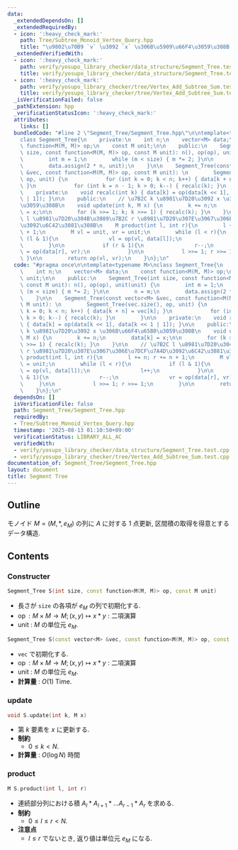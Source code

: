 ```yaml
---
data:
  _extendedDependsOn: []
  _extendedRequiredBy:
  - icon: ':heavy_check_mark:'
    path: Tree/Subtree_Monoid_Vertex_Query.hpp
    title: "\u9802\u70B9 `v` \u3092 `x` \u306B\u5909\u66F4\u3059\u308B."
  _extendedVerifiedWith:
  - icon: ':heavy_check_mark:'
    path: verify/yosupo_library_checker/data_structure/Segment_Tree.test.cpp
    title: verify/yosupo_library_checker/data_structure/Segment_Tree.test.cpp
  - icon: ':heavy_check_mark:'
    path: verify/yosupo_library_checker/tree/Vertex_Add_Subtree_Sum.test.cpp
    title: verify/yosupo_library_checker/tree/Vertex_Add_Subtree_Sum.test.cpp
  _isVerificationFailed: false
  _pathExtension: hpp
  _verificationStatusIcon: ':heavy_check_mark:'
  attributes:
    links: []
  bundledCode: "#line 2 \"Segment_Tree/Segment_Tree.hpp\"\n\ntemplate<typename M>\n\
    class Segment_Tree{\n    private:\n    int n;\n    vector<M> data;\n    const\
    \ function<M(M, M)> op;\n    const M unit;\n\n    public:\n    Segment_Tree(int\
    \ size, const function<M(M, M)> op, const M unit): n(), op(op), unit(unit) {\n\
    \        int m = 1;\n        while (m < size) { m *= 2; }\n\n        n = m;\n\
    \        data.assign(2 * n, unit);\n    }\n\n    Segment_Tree(const vector<M>\
    \ &vec, const function<M(M, M)> op, const M unit): \n        Segment_Tree(vec.size(),\
    \ op, unit) {\n            for (int k = 0; k < n; k++) { data[k + n] = vec[k];\
    \ }\n            for (int k = n - 1; k > 0; k--) { recalc(k); }\n        }\n\n\
    \    private:\n    void recalc(int k) { data[k] = op(data[k << 1], data[k << 1\
    \ | 1]); }\n\n    public:\n    // \u7B2C k \u8981\u7D20\u3092 x \u306B\u66F4\u65B0\
    \u3059\u308B\n    void update(int k, M x) {\n        k += n;\n        data[k]\
    \ = x;\n\n        for (k >>= 1; k; k >>= 1) { recalc(k); }\n    }\n\n    // \u7B2C\
    \ l \u8981\u7D20\u304B\u3089\u7B2C r \u8981\u7D20\u307E\u3067\u306E\u7DCF\u7A4D\
    \u3092\u6C42\u3081\u308B\n    M product(int l, int r){\n        l += n; r += n\
    \ + 1;\n        M vl = unit, vr = unit;\n        while (l < r){\n            if\
    \ (l & 1){\n                vl = op(vl, data[l]);\n                l++;\n    \
    \        }\n\n            if (r & 1){\n                r--;\n                vr\
    \ = op(data[r], vr);\n            }\n\n            l >>= 1; r >>= 1;\n       \
    \ }\n\n        return op(vl, vr);\n    }\n};\n"
  code: "#pragma once\n\ntemplate<typename M>\nclass Segment_Tree{\n    private:\n\
    \    int n;\n    vector<M> data;\n    const function<M(M, M)> op;\n    const M\
    \ unit;\n\n    public:\n    Segment_Tree(int size, const function<M(M, M)> op,\
    \ const M unit): n(), op(op), unit(unit) {\n        int m = 1;\n        while\
    \ (m < size) { m *= 2; }\n\n        n = m;\n        data.assign(2 * n, unit);\n\
    \    }\n\n    Segment_Tree(const vector<M> &vec, const function<M(M, M)> op, const\
    \ M unit): \n        Segment_Tree(vec.size(), op, unit) {\n            for (int\
    \ k = 0; k < n; k++) { data[k + n] = vec[k]; }\n            for (int k = n - 1;\
    \ k > 0; k--) { recalc(k); }\n        }\n\n    private:\n    void recalc(int k)\
    \ { data[k] = op(data[k << 1], data[k << 1 | 1]); }\n\n    public:\n    // \u7B2C\
    \ k \u8981\u7D20\u3092 x \u306B\u66F4\u65B0\u3059\u308B\n    void update(int k,\
    \ M x) {\n        k += n;\n        data[k] = x;\n\n        for (k >>= 1; k; k\
    \ >>= 1) { recalc(k); }\n    }\n\n    // \u7B2C l \u8981\u7D20\u304B\u3089\u7B2C\
    \ r \u8981\u7D20\u307E\u3067\u306E\u7DCF\u7A4D\u3092\u6C42\u3081\u308B\n    M\
    \ product(int l, int r){\n        l += n; r += n + 1;\n        M vl = unit, vr\
    \ = unit;\n        while (l < r){\n            if (l & 1){\n                vl\
    \ = op(vl, data[l]);\n                l++;\n            }\n\n            if (r\
    \ & 1){\n                r--;\n                vr = op(data[r], vr);\n       \
    \     }\n\n            l >>= 1; r >>= 1;\n        }\n\n        return op(vl, vr);\n\
    \    }\n};\n"
  dependsOn: []
  isVerificationFile: false
  path: Segment_Tree/Segment_Tree.hpp
  requiredBy:
  - Tree/Subtree_Monoid_Vertex_Query.hpp
  timestamp: '2025-08-13 01:10:50+09:00'
  verificationStatus: LIBRARY_ALL_AC
  verifiedWith:
  - verify/yosupo_library_checker/data_structure/Segment_Tree.test.cpp
  - verify/yosupo_library_checker/tree/Vertex_Add_Subtree_Sum.test.cpp
documentation_of: Segment_Tree/Segment_Tree.hpp
layout: document
title: Segment Tree
---
```


## Outline

モノイド $M = (M, *, e_M)$ の列に $A$ に対する 1 点更新, 区間積の取得を得意とするデータ構造.

## Contents

### Constructer

```cpp
Segment_Tree S(int size, const function<M(M, M)> op, const M unit)
```

- 長さが `size` の各項が $e_M$ の列で初期化する.
- $\operatorname{op}: M \times M \to M; (x, y) \mapsto x * y$ : 二項演算
- $\mathrm{unit}$ : $M$ の単位元 $e_M$.

```cpp
Segment_Tree S(const vector<M> &vec, const function<M(M, M)> op, const M unit)
```

- `vec` で初期化する.
- $\operatorname{op}: M \times M \to M; (x, y) \mapsto x * y$ : 二項演算
- $\mathrm{unit}$ : $M$ の単位元 $e_M$.
- **計算量** : $O(1)$ Time.

### update

```cpp
void S.update(int k, M x)
```

- 第 $k$ 要素を $x$ に更新する.
- **制約**
  - $0 \leq k \lt N$.
- **計算量** : $O(\log N)$ 時間

### product

```cpp
M S.product(int l, int r)
```

* 連続部分列における積 $A_l * A_{l+1} * \dots A_{r-1} * A_r$ を求める.
* **制約**
  * $0 \leq l \leq r \lt N$.
* **注意点**
  * $l \leq r$ でないとき, 返り値は単位元 $e_M$ になる.
